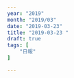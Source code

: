 ```yaml
---
year: "2019"
month: "2019/03"
date: "2019-03-23"
title: "2019-03-23 "
draft: true
tags: [
    "日報"
]

---
```


